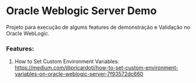 # Oracle Weblogic Server Demo

Projeto para execução de algums features de demonstração e Validação no Oracle WebLogic.

### Features:

1. How to Set Custom Environment Variables: 
https://medium.com/@pricardoti/how-to-set-custom-environment-variables-on-oracle-weblogic-server-7f93572dc660
